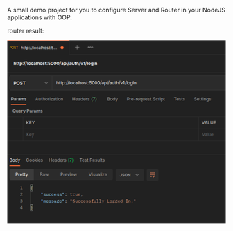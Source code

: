 A small demo project for you to configure Server and Router in your NodeJS applications with OOP.

router result: 

![](./app.demo.result.png)